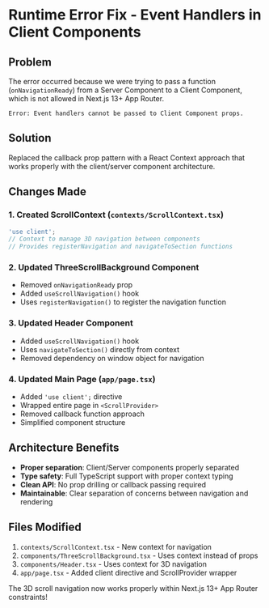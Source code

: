 # Runtime Error Fix - Event Handlers in Client Components

## Problem
The error occurred because we were trying to pass a function (`onNavigationReady`) from a Server Component to a Client Component, which is not allowed in Next.js 13+ App Router.

```
Error: Event handlers cannot be passed to Client Component props.
```

## Solution
Replaced the callback prop pattern with a React Context approach that works properly with the client/server component architecture.

## Changes Made

### 1. Created ScrollContext (`contexts/ScrollContext.tsx`)
```typescript
'use client';
// Context to manage 3D navigation between components
// Provides registerNavigation and navigateToSection functions
```

### 2. Updated ThreeScrollBackground Component
- Removed `onNavigationReady` prop
- Added `useScrollNavigation()` hook
- Uses `registerNavigation()` to register the navigation function

### 3. Updated Header Component
- Added `useScrollNavigation()` hook
- Uses `navigateToSection()` directly from context
- Removed dependency on window object for navigation

### 4. Updated Main Page (`app/page.tsx`)
- Added `'use client';` directive
- Wrapped entire page in `<ScrollProvider>`
- Removed callback function approach
- Simplified component structure

## Architecture Benefits
- **Proper separation**: Client/Server components properly separated
- **Type safety**: Full TypeScript support with proper context typing  
- **Clean API**: No prop drilling or callback passing required
- **Maintainable**: Clear separation of concerns between navigation and rendering

## Files Modified
1. `contexts/ScrollContext.tsx` - New context for navigation
2. `components/ThreeScrollBackground.tsx` - Uses context instead of props
3. `components/Header.tsx` - Uses context for 3D navigation
4. `app/page.tsx` - Added client directive and ScrollProvider wrapper

The 3D scroll navigation now works properly within Next.js 13+ App Router constraints!